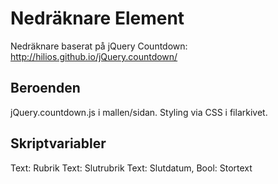 # Nedräknare Element

Nedräknare baserat på jQuery Countdown: http://hilios.github.io/jQuery.countdown/

## Beroenden

jQuery.countdown.js i mallen/sidan.
Styling via CSS i filarkivet.

## Skriptvariabler

Text: Rubrik
Text: Slutrubrik
Text: Slutdatum,
Bool: Stortext
